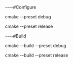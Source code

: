 ----#Configure

cmake --preset debug

cmake --preset release

----#Build

cmake --build --preset debug

cmake --build --preset release
